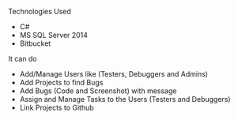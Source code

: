Technologies Used
- C#
- MS SQL Server 2014
- Bitbucket

It can do
- Add/Manage Users like (Testers, Debuggers and Admins)
- Add Projects to find Bugs
- Add Bugs (Code and Screenshot) with message
- Assign and Manage Tasks to the Users (Testers and Debuggers)
- Link Projects to Github
